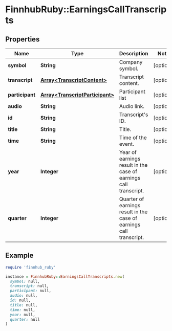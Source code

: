 # FinnhubRuby::EarningsCallTranscripts

## Properties

| Name | Type | Description | Notes |
| ---- | ---- | ----------- | ----- |
| **symbol** | **String** | Company symbol. | [optional] |
| **transcript** | [**Array&lt;TranscriptContent&gt;**](TranscriptContent.md) | Transcript content. | [optional] |
| **participant** | [**Array&lt;TranscriptParticipant&gt;**](TranscriptParticipant.md) | Participant list | [optional] |
| **audio** | **String** | Audio link. | [optional] |
| **id** | **String** | Transcript&#39;s ID. | [optional] |
| **title** | **String** | Title. | [optional] |
| **time** | **String** | Time of the event. | [optional] |
| **year** | **Integer** | Year of earnings result in the case of earnings call transcript. | [optional] |
| **quarter** | **Integer** | Quarter of earnings result in the case of earnings call transcript. | [optional] |

## Example

```ruby
require 'finnhub_ruby'

instance = FinnhubRuby::EarningsCallTranscripts.new(
  symbol: null,
  transcript: null,
  participant: null,
  audio: null,
  id: null,
  title: null,
  time: null,
  year: null,
  quarter: null
)
```

